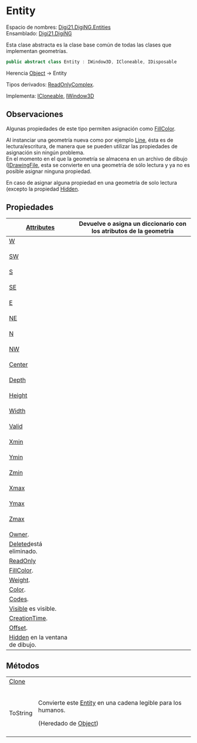 # Entity

Espacio de nombres: [Digi21.DigiNG.Entities](/digi3d-net/programacion/.net/referencia/digi21.diging/digi21.diging.entities/)\
Ensamblado: [Digi21.DigiNG](/digi3d-net/programacion/.net/referencia/digi21.diging.plugin/digi21.diging/)

Esta clase abstracta es la clase base común de todas las clases que implementan geometrías.

```csharp
public abstract class Entity : IWindow3D, ICloneable, IDisposable
```

Herencia [Object](https://docs.microsoft.com/en-us/dotnet/api/system.object?view=net-5.0) → Entity

Tipos derivados: [ReadOnlyComplex](/digi3d-net/programacion/.net/referencia/digi21.diging/digi21.diging.entities/clases/readonlycomplex/).

Implementa: [ICloneable](../../interfaces/icloseable/), [IWindow3D](/digi3d-net/programacion/.net/referencia/digi21.diging/digi21.math/interfaces/iwindow3d/)

## Observaciones

Algunas propiedades de este tipo permiten asignación como [FillColor](/digi3d-net/programacion/.net/referencia/digi21.diging/digi21.diging.entities/clases/entity/propiedades/fillcolor.md).

Al instanciar una geometría nueva como por ejemplo [Line](/digi3d-net/programacion/.net/referencia/digi21.diging/digi21.diging.entities/clases/vertexpointer/propiedades/line.md), ésta es de lectura/escritura, de manera que se pueden utilizar las propiedades de asignación sin ningún problema. \
En el momento en el que la geometría se almacena en un archivo de dibujo ([IDrawingFile](/digi3d-net/programacion/.net/referencia/digi21.diging/digi21.diging.io/interfaces/idrawingfile/), esta se convierte en una geometría de sólo lectura y ya no es posible asignar ninguna propiedad.&#x20;

En caso de asignar alguna propiedad en una geometría de solo lectura (excepto la propiedad [Hidden](/digi3d-net/programacion/.net/referencia/digi21.diging/digi21.diging.entities/clases/entity/propiedades/hidden.md).

## Propiedades

| [Attributes](/digi3d-net/programacion/.net/referencia/digi21.diging/digi21.diging.entities/clases/entity/propiedades/attributes_entity.md)                           | Devuelve o asigna un diccionario con los atributos de la geometría                                                                                                     |
| ------------------------------------------------------------------------- | ---------------------------------------------------------------------------------------------------------------------------------------------------------------------- |
| [W](/digi3d-net/programacion/.net/referencia/digi21.diging/digi21.math/interfaces/iwindow3d/propiedades/w.md)</p>                  |
| [SW](/digi3d-net/programacion/.net/referencia/digi21.diging/digi21.math/interfaces/iwindow3d/propiedades/sw.md)</p>                |
| [S](/digi3d-net/referencia/ventana-de-dibujo/ordenes/s/)</p>                    |
| [SE](/digi3d-net/programacion/.net/referencia/digi21.diging/digi21.math/interfaces/iwindow3d/propiedades/se.md)</p>                |
| [E](/digi3d-net/referencia/ventana-de-dibujo/ordenes/e/)</p>                   |
| [NE](/digi3d-net/programacion/.net/referencia/digi21.diging/digi21.math/interfaces/iwindow3d/propiedades/ne.md)</p>                |
| [N](/digi3d-net/referencia/ventana-de-dibujo/ordenes/n/orden-n.md)</p>                  |
| [NW](/digi3d-net/programacion/.net/referencia/digi21.diging/digi21.math/interfaces/iwindow3d/propiedades/nw.md)</p>                |
| [Center](/digi3d-net/programacion/.net/referencia/digi21.diging/digi21.math/interfaces/iwindow3d/propiedades/center.md)</p>              |
| [Depth](/digi3d-net/programacion/.net/referencia/digi21.diging/digi21.math/interfaces/iwindow3d/propiedades/depth.md)</p>                           |
| [Height](/digi3d-net/programacion/.net/referencia/digi21.diging/digi21.math/interfaces/iwindow3d/propiedades/height.md)</p>                            |
| [Width](/digi3d-net/programacion/.net/referencia/digi21.diging/digi21.math/interfaces/iwindow3d/propiedades/width.md)</p>                           |
| [Valid](/digi3d-net/programacion/.net/referencia/digi21.diging/digi21.math/interfaces/iwindow3d/propiedades/valid.md)</p> |
| [Xmin](/digi3d-net/programacion/.net/referencia/digi21.diging/digi21.math/interfaces/iwindow3d/propiedades/xmin.md)</p>             |
| [Ymin](/digi3d-net/programacion/.net/referencia/digi21.diging/digi21.math/interfaces/iwindow3d/propiedades/ymin.md)</p>             |
| [Zmin](/digi3d-net/programacion/.net/referencia/digi21.diging/digi21.math/interfaces/iwindow3d/propiedades/zmin.md)</p>             |
| [Xmax](/digi3d-net/programacion/.net/referencia/digi21.diging/digi21.math/interfaces/iwindow3d/propiedades/xmax.md)</p>             |
| [Ymax](/digi3d-net/programacion/.net/referencia/digi21.diging/digi21.math/interfaces/iwindow3d/propiedades/ymax.md)</p>             |
| [Zmax](/digi3d-net/programacion/.net/referencia/digi21.diging/digi21.math/interfaces/iwindow3d/propiedades/zmax.md)</p>             |
| [Owner](/digi3d-net/programacion/.net/referencia/digi21.diging/digi21.diging.entities/clases/entity/propiedades/owner.md).                                                       |
| [Deleted](/digi3d-net/programacion/.net/referencia/digi21.diging/digi21.diging.entities/clases/entity/propiedades/deleted.md)está eliminado.                                                                                                                          |
| [ReadOnly](/digi3d-net/programacion/.net/referencia/digi21.diging/digi21.diging.entities/clases/entity/propiedades/readonly.md)                      |
| [FillColor](/digi3d-net/programacion/.net/referencia/digi21.diging/digi21.diging.entities/clases/entity/propiedades/fillcolor.md).                                                                                                                       |
| [Weight](/digi3d-net/programacion/.net/referencia/digi21.diging/digi21.diging.entities/clases/entity/propiedades/weight.md).                                                                                                                                 |
| [Color](/digi3d-net/programacion/.net/referencia/digi21.diging/digi21.diging.entities/clases/entity/propiedades/color.md).                                                                                                                                  |
| [Codes](/digi3d-net/programacion/.net/referencia/digi21.diging/digi21.diging.entities/clases/entity/propiedades/codes.md).                                                                                |
| [Visible](/digi3d-net/programacion/.net/referencia/digi21.diging/digi21.diging.io/interfaces/ireadonlydrawingfile/propiedades/visible.md) es visible.                                                                                                                                  |
| [CreationTime](/digi3d-net/programacion/.net/referencia/digi21.diging/digi21.diging.entities/clases/entity/propiedades/creationtime.md).                     |
| [Offset](/digi3d-net/programacion/.net/referencia/digi21.diging/digi21.math/interfaces/idesplazable/metodos/offset.md).                                 |
| [Hidden](/digi3d-net/programacion/.net/referencia/digi21.diging/digi21.diging.entities/clases/entity/propiedades/hidden.md) en la ventana de dibujo.                                                                  |

## Métodos

|                           |                                                                                                                                                                                                                                    |
| ------------------------- | ---------------------------------------------------------------------------------------------------------------------------------------------------------------------------------------------------------------------------------- |
| [Clone](/digi3d-net/programacion/.net/referencia/digi21.diging/digi21.diging.entities/clases/readonlytext/metodos/clone.md)</p> |
| ToString                  | <p>Convierte este <a href="./">Entity</a> en una cadena legible para los humanos.</p><p>(Heredado de <a href="https://docs.microsoft.com/en-us/dotnet/api/system.object?view=net-5.0">Object</a>)</p>                              |
|                           |                                                                                                                                                                                                                                    |

